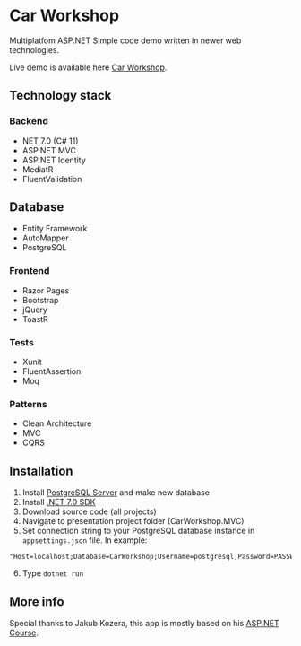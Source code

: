 # Car Workshop
Multiplatfom ASP.NET Simple code demo written in newer web technologies.

Live demo is available here [Car Workshop](http://carworkshop.obisoft.pl).

## Technology stack

### Backend
- NET 7.0 (C# 11)
- ASP.NET MVC
- ASP.NET Identity
- MediatR
- FluentValidation

## Database 
- Entity Framework
- AutoMapper
- PostgreSQL

### Frontend
- Razor Pages
- Bootstrap
- jQuery
- ToastR

### Tests
- Xunit
- FluentAssertion
- Moq

### Patterns
- Clean Architecture
- MVC
- CQRS

## Installation
1. Install [PostgreSQL Server](https://www.postgresql.org/download/) and make new database
2. Install [.NET 7.0 SDK](https://dotnet.microsoft.com/en-us/download/dotnet/7.0)
3. Download source code (all projects)
4. Navigate to presentation project folder (CarWorkshop.MVC)
5. Set connection string to your PostgreSQL database instance in `appsettings.json` file. In example:
```
"Host=localhost;Database=CarWorkshop;Username=postgresql;Password=PASSWORD;"
```
6. Type `dotnet run`

## More info
Special thanks to Jakub Kozera, this app is mostly based on his [ASP.NET Course](https://www.udemy.com/course/aspnet-core-mvc-kurs-od-podstaw-c-net).
